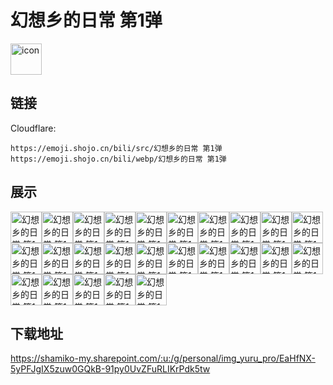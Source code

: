 # 幻想乡的日常 第1弹
<img src="https://emoji.shojo.cn/bili/src/幻想乡的日常 第1弹/icon.png" width="50" height="50" alt="icon">

## 链接
Cloudflare:
```
https://emoji.shojo.cn/bili/src/幻想乡的日常 第1弹
https://emoji.shojo.cn/bili/webp/幻想乡的日常 第1弹
```
## 展示
<img src="https://emoji.shojo.cn/bili/src/幻想乡的日常 第1弹/幻想乡的日常 第1弹-你谁.png" width="50" height="50" alt="幻想乡的日常 第1弹-你谁"><img src="https://emoji.shojo.cn/bili/src/幻想乡的日常 第1弹/幻想乡的日常 第1弹-麻.png" width="50" height="50" alt="幻想乡的日常 第1弹-麻"><img src="https://emoji.shojo.cn/bili/src/幻想乡的日常 第1弹/幻想乡的日常 第1弹-呵斥.png" width="50" height="50" alt="幻想乡的日常 第1弹-呵斥"><img src="https://emoji.shojo.cn/bili/src/幻想乡的日常 第1弹/幻想乡的日常 第1弹-过分.png" width="50" height="50" alt="幻想乡的日常 第1弹-过分"><img src="https://emoji.shojo.cn/bili/src/幻想乡的日常 第1弹/幻想乡的日常 第1弹-出拳.png" width="50" height="50" alt="幻想乡的日常 第1弹-出拳"><img src="https://emoji.shojo.cn/bili/src/幻想乡的日常 第1弹/幻想乡的日常 第1弹-真香.png" width="50" height="50" alt="幻想乡的日常 第1弹-真香"><img src="https://emoji.shojo.cn/bili/src/幻想乡的日常 第1弹/幻想乡的日常 第1弹-给心.png" width="50" height="50" alt="幻想乡的日常 第1弹-给心"><img src="https://emoji.shojo.cn/bili/src/幻想乡的日常 第1弹/幻想乡的日常 第1弹-打call.png" width="50" height="50" alt="幻想乡的日常 第1弹-打call"><img src="https://emoji.shojo.cn/bili/src/幻想乡的日常 第1弹/幻想乡的日常 第1弹-绷.png" width="50" height="50" alt="幻想乡的日常 第1弹-绷"><img src="https://emoji.shojo.cn/bili/src/幻想乡的日常 第1弹/幻想乡的日常 第1弹-吃瓜.png" width="50" height="50" alt="幻想乡的日常 第1弹-吃瓜"><img src="https://emoji.shojo.cn/bili/src/幻想乡的日常 第1弹/幻想乡的日常 第1弹-问号.png" width="50" height="50" alt="幻想乡的日常 第1弹-问号"><img src="https://emoji.shojo.cn/bili/src/幻想乡的日常 第1弹/幻想乡的日常 第1弹-思索.png" width="50" height="50" alt="幻想乡的日常 第1弹-思索"><img src="https://emoji.shojo.cn/bili/src/幻想乡的日常 第1弹/幻想乡的日常 第1弹-鼓掌.png" width="50" height="50" alt="幻想乡的日常 第1弹-鼓掌"><img src="https://emoji.shojo.cn/bili/src/幻想乡的日常 第1弹/幻想乡的日常 第1弹-春天来了.png" width="50" height="50" alt="幻想乡的日常 第1弹-春天来了"><img src="https://emoji.shojo.cn/bili/src/幻想乡的日常 第1弹/幻想乡的日常 第1弹-吐魂.png" width="50" height="50" alt="幻想乡的日常 第1弹-吐魂"><img src="https://emoji.shojo.cn/bili/src/幻想乡的日常 第1弹/幻想乡的日常 第1弹-乐.png" width="50" height="50" alt="幻想乡的日常 第1弹-乐"><img src="https://emoji.shojo.cn/bili/src/幻想乡的日常 第1弹/幻想乡的日常 第1弹-是这样吗.png" width="50" height="50" alt="幻想乡的日常 第1弹-是这样吗"><img src="https://emoji.shojo.cn/bili/src/幻想乡的日常 第1弹/幻想乡的日常 第1弹-叹气.png" width="50" height="50" alt="幻想乡的日常 第1弹-叹气"><img src="https://emoji.shojo.cn/bili/src/幻想乡的日常 第1弹/幻想乡的日常 第1弹-威胁.png" width="50" height="50" alt="幻想乡的日常 第1弹-威胁"><img src="https://emoji.shojo.cn/bili/src/幻想乡的日常 第1弹/幻想乡的日常 第1弹-抱头蹲防.png" width="50" height="50" alt="幻想乡的日常 第1弹-抱头蹲防"><img src="https://emoji.shojo.cn/bili/src/幻想乡的日常 第1弹/幻想乡的日常 第1弹-无语.png" width="50" height="50" alt="幻想乡的日常 第1弹-无语"><img src="https://emoji.shojo.cn/bili/src/幻想乡的日常 第1弹/幻想乡的日常 第1弹-喝茶.png" width="50" height="50" alt="幻想乡的日常 第1弹-喝茶"><img src="https://emoji.shojo.cn/bili/src/幻想乡的日常 第1弹/幻想乡的日常 第1弹-典.png" width="50" height="50" alt="幻想乡的日常 第1弹-典"><img src="https://emoji.shojo.cn/bili/src/幻想乡的日常 第1弹/幻想乡的日常 第1弹-呆.png" width="50" height="50" alt="幻想乡的日常 第1弹-呆"><img src="https://emoji.shojo.cn/bili/src/幻想乡的日常 第1弹/幻想乡的日常 第1弹-累.png" width="50" height="50" alt="幻想乡的日常 第1弹-累">

## 下载地址

https://shamiko-my.sharepoint.com/:u:/g/personal/img_yuru_pro/EaHfNX-5yPFJgIX5zuw0GQkB-91py0UvZFuRLIKrPdk5tw